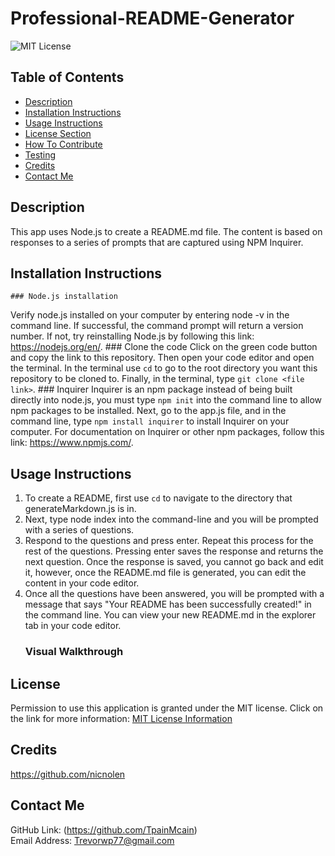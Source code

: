 # Professional-README-Generator
![MIT License](https://img.shields.io/badge/license-MIT-important)

  ## Table of Contents
  - [Description](#description)
  - [Installation Instructions](#installation-instructions)
  - [Usage Instructions](#usage-instructions)
  - [License Section](#license)
  - [How To Contribute](#how-to-contribute)
  - [Testing](#testing)
  - [Credits](#credits)
  - [Contact Me](#contact-me)
  
  ## Description
This app uses Node.js to create a README.md file. The content is based on responses to a series of prompts that are captured using NPM Inquirer.
  
  ## Installation Instructions
    ### Node.js installation
Verify node.js installed on your computer by entering node -v in the command line. If successful, the command prompt will return a version number. If not, try reinstalling Node.js by following this link: https://nodejs.org/en/.
    ### Clone the code
Click on the green code button and copy the link to this repository. Then open your code editor and open the terminal. In the terminal use `cd` to go to the root directory you want this repository to be cloned to. Finally, in the terminal, type `git clone <file link>`.
    ### Inquirer
Inquirer is an npm package instead of being built directly into node.js, you must type `npm init` into the command line to allow npm packages to be installed. Next, go to the app.js file, and in the command line, type `npm install inquirer` to install Inquirer on your computer. For documentation on Inquirer or other npm packages, follow this link: https://www.npmjs.com/.
  
  ## Usage Instructions
1. To create a README, first use `cd` to navigate to the directory that generateMarkdown.js is in.
2. Next, type node index into the command-line and you will be prompted with a series of questions.
3. Respond to the questions and press enter. Repeat this process for the rest of the questions. Pressing enter saves the response and returns the next question. Once the response is saved, you cannot go back and edit it, however, once the README.md file is generated, you can edit the content in your code editor.
4. Once all the questions have been answered, you will be prompted with a message that says "Your README has been successfully created!" in the command line. You can view your new README.md in the explorer tab in your code editor.
    ### Visual Walkthrough
    
  
  ## License
Permission to use this application is granted under the MIT license.
Click on the link for more information: [MIT License Information](https://opensource.org/licenses/MIT)
  
  ## Credits
https://github.com/nicnolen
  
  ## Contact Me
GitHub Link: (https://github.com/TpainMcain)<br>
Email Address: <Trevorwp77@gmail.com>
